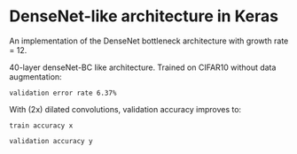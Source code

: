 # DenseNet-like architecture in Keras

An implementation of the DenseNet bottleneck architecture with growth rate = 12.

40-layer denseNet-BC like architecture. Trained on CIFAR10 without data augmentation:

```validation error rate 6.37%```

With (2x) dilated convolutions, validation accuracy improves to:

```train accuracy x```

```validation accuracy y```
